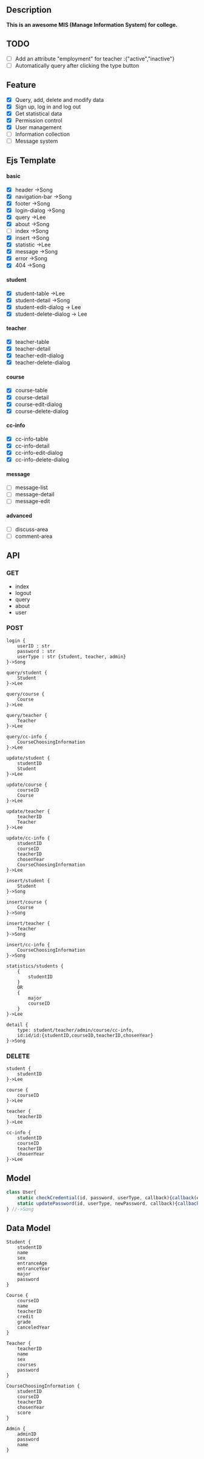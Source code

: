 ## Description
**This is an awesome MIS (Manage Information System) for college.** 

## TODO
+ [ ] Add an attribute "employment" for teacher :{"active","inactive"}
+ [ ] Automatically query after clicking the type button

## Feature
+ [x] Query, add, delete and modify data
+ [x] Sign up, log in and log out
+ [x] Get statistical data
+ [x] Permission control
+ [x] User management
+ [ ] Information collection
+ [ ] Message system

## Ejs Template
#### basic
+ [x] header ->Song
+ [x] navigation-bar ->Song
+ [x] footer ->Song
+ [x] login-dialog ->Song
+ [x] query ->Lee
+ [x] about ->Song
+ [ ] index ->Song
+ [x] insert ->Song
+ [x] statistic ->Lee
+ [x] message ->Song
+ [x] error ->Song
+ [x] 404 ->Song
#### student
+ [x] student-table  ->Lee
+ [x] student-detail ->Song
+ [x] student-edit-dialog -> Lee
+ [x] student-delete-dialog -> Lee
#### teacher
+ [x] teacher-table
+ [x] teacher-detail
+ [x] teacher-edit-dialog
+ [x] teacher-delete-dialog
#### course
+ [x] course-table
+ [x] course-detail
+ [x] course-edit-dialog
+ [x] course-delete-dialog
#### cc-info
+ [x] cc-info-table
+ [x] cc-info-detail
+ [x] cc-info-edit-dialog
+ [x] cc-info-delete-dialog
#### message
+ [ ] message-list
+ [ ] message-detail
+ [ ] message-edit
#### advanced
+ [ ] discuss-area
+ [ ] comment-area

## API
### GET
+ index
+ logout
+ query
+ about
+ user
### POST
```
login {
    userID : str
    password : str
    userType : str {student, teacher, admin}
}->Song

query/student {
    Student
}->Lee

query/course {
    Course
}->Lee

query/teacher {
    Teacher
}->Lee

query/cc-info {
    CourseChoosingInformation
}->Lee

update/student {
    studentID
    Student
}->Lee

update/course {
    courseID
    Course
}->Lee

update/teacher {
    teacherID
    Teacher
}->Lee

update/cc-info {
    studentID
    courseID
    teacherID
    chosenYear
    CourseChoosingInformation
}->Lee

insert/student {
    Student
}->Song

insert/course {
    Course
}->Song

insert/teacher {
    Teacher
}->Song

insert/cc-info {
    CourseChoosingInformation
}->Song

statistics/students {
    {
        studentID
    }
    OR
    {
        major
        courseID
    }
}->Lee

detail {
    type: student/teacher/admin/course/cc-info,
    id:id/id:{studentID,courseID,teacherID,chosenYear}
}->Song
```
### DELETE
```
student {
    studentID
}->Lee

course {
    courseID
}->Lee

teacher {
    teacherID
}->Lee

cc-info {
    studentID
    courseID
    teacherID
    chosenYear
}->Lee
```

## Model
```javascript
class User{
    static checkCredential(id, password, userType, callback){callback(error, valid)};
    static updatePassword(id, userType, newPassword, callback){callback(error)};
} //->Song

```

## Data Model
```
Student {
    studentID
    name
    sex
    entranceAge
    entranceYear
    major
    password
}

Course {
    courseID
    name
    teacherID
    credit
    grade
    canceledYear
}

Teacher {
    teacherID
    name
    sex
    courses
    password
}

CourseChoosingInformation {
    studentID
    courseID
    teacherID
    chosenYear
    score
}

Admin {
    adminID
    password
    name
}
```
